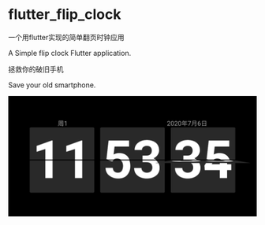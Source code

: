 # flutter_flip_clock

一个用flutter实现的简单翻页时钟应用

A Simple flip clock Flutter application.

拯救你的破旧手机

Save your old smartphone.

![Screenshot.jpg](Screenshot.jpg)

